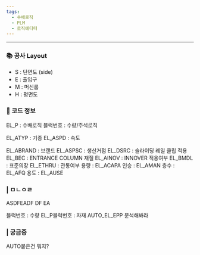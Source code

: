 ```yaml
---
tags:
  - 수배로직
  - PLM
  - 로직에디터
---
```

---




### 📚 공사 Layout
- S : 단면도 (side)
- E : 출입구
- M : 머신룸
- H : 평면도


### 🧪 코드 정보
EL_P : 수배로직
블럭번호 : 수량/주석로직

EL_ATYP : 기종
EL_ASPD : 속도



EL_ABRAND : 브랜드
EL_ASPSC : 생산거점
EL_DSRC : 슬라이딩 레일 클립 적용
EL_BEC : ENTRANCE COLUMN 재질
EL_AINOV : INNOVER 적용여부
EL_BMDL : 표준의장
EL_ETHRU : 관통여부
용량 : EL_ACAPA
인승 : EL_AMAN
층수 : EL_AFQ
용도 : EL_AUSE



### | ㅁㄴㅇㄹ
ASDFEADF
DF EA

블럭번호 : 수량
EL_P블럭번호 : 자재
AUTO_EL_EPP 분석해봐라
### | 궁금증
AUTO붙은건 뭐지?